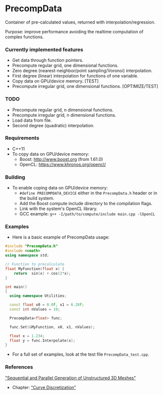 # PrecompData

Container of pre-calculated values, returned with interpolation/regression.

Purpose: improve performance avoiding the realtime computation of complex functions.


### Currently implemented features

- Get data through function pointers.
- Precompute regular grid, one dimensional functions.
- Zero degree (nearest-neighbor/point sampling/Voronoi) interpolation.
- First degree (linear) interpolation for functions of one variable.
- Copy data on GPU/device memory. [TEST]
- Precompute irregular grid, one dimensional functions. [OPTIMIZE/TEST]


### TODO

- Precompute regular grid, n dimensional functions.
- Precompute irregular grid, n dimensional functions.
- Load data from file.
- Second degree (quadratic) interpolation.


### Requirements

- C++11
- To copy data on GPU/device memory:
    - Boost:   http://www.boost.org (from 1.61.0)
	- OpenCL:  https://www.khronos.org/opencl/


### Building

- To enable coping data on GPU/device memory:
    - `#define PRECOMPDATA_DEVICE` either in the `PrecompData.h` header or in the build system.
	- Add the Boost compute include directory to the compilation flags.
	- Link with the system's OpenCL library.
	- GCC example:  `g++ -I/path/to/compute/include main.cpp -lOpenCL`

### Examples

- Here is a basic example of PrecompData usage:

```C++
#include "PrecompData.h"
#include <cmath>
using namespace std;

// Function to precalculate
float MyFunction(float x) {
    return  sin(x) + cos(2*x);
}

int main()
{
  using namespace Utilities;

  const float x0 = 0.0f, x1 = 6.28f;
  const int nValues = 10;

  PrecompData<float> func;

  func.Set(&MyFunction, x0, x1, nValues);

  float x = 1.234;
  float y = func.Interpolate(x);
}
```

- For a full set of examples, look at the test file `PrecompData_test.cpp`.


### References

["Sequential and Parallel Generation of Unstructured 3D Meshes"](http://mech.fsv.cvut.cz/~dr/papers/Thesis98/thesis.html)
- Chapter: ["Curve Discretization"](http://mech.fsv.cvut.cz/~dr/papers/Thesis98/node40.html)
